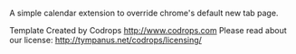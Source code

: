 A simple calendar extension to override chrome's default new tab page.

Template Created by Codrops
http://www.codrops.com
Please read about our license: http://tympanus.net/codrops/licensing/

